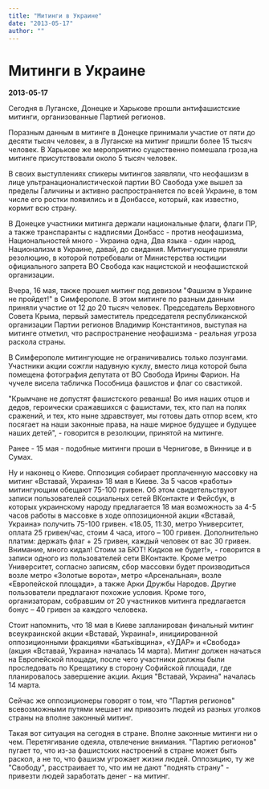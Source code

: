 ```yaml
---
title: "Митинги в Украине"
date: "2013-05-17"
author: ""
---
```


# Митинги в Украине

**2013-05-17** 

Сегодня в Луганске, Донецке и Харькове прошли антифашистские митинги, организованные Партией регионов.

Поразным данным в митинге в Донецке принимали участие от пяти до десяти тысяч человек, а в Луганске на митинг пришли более 15 тысяч человек. В Харькове же мероприятию существенно помешала гроза,на митинге присутствовали около 5 тысяч человек.

В своих выступлениях спикеры митингов заявляли, что неофашизм в лице ультранационалистической партии ВО Свобода уже вышел за пределы Галичины и активно распространяется по всей Украине, в том числе его ростки появились и в Донбассе, который, как известно, кормит всю страну.

В Донецке участники митинга держали национальные флаги, флаги ПР, а также транспаранты с надписями Донбасс - против неофашизма, Национальностей много - Украина одна, Два языка - один народ, Национализм в Украине, давай, до свидания. Митингующие приняли резолюцию, в которой потребовали от Министерства юстиции официального запрета ВО Свобода как нацистской и неофашистской организации.

Вчера, 16 мая, также прошел митинг  под девизом "Фашизм в Украине не пройдет!" в Симферополе. В этом митинге по разным данным приняли участие от 12 до 20 тысяч человек. Председатель Верховного Совета Крыма, первый заместитель председателя республиканской организации Партии регионов Владимир Константинов, выступая на митинге отметил, что распространение неофашизма - реальная угроза раскола страны.

В Симферополе митингующие не ограничивались только лозунгами. Участники акции сожгли надувную куклу, вместо лица которой была помещена фотография депутата от ВО Свобода Ирины Фарион. На чучеле висела табличка Пособница фашистов и флаг со свастикой.



"Крымчане не допустят фашистского реванша! Во имя наших отцов и дедов, героически сражавшихся с фашистами, тех, кто пал на полях сражений, и тех, кто ныне здравствует, мы готовы дать отпор всем, кто посягает на наши законные права, на наше мирное будущее и будущее наших детей", - говорится в резолюции, принятой на митинге.

Ранее - 15 мая - подобные митинги проши в Чернигове, в Виннице и в Сумах.

Ну и наконец о Киеве. Оппозиция собирает проплаченную массовку на митинг «Вставай, Украина» 18 мая в Киеве. За 5 часов «работы» митингующим обещают 75-100 гривен. Об этом свидетельствуют записи пользователей социальных сетей ВКонтакте и Фейсбук, в которых украинскому народу предлагается 18 мая возможность за 4-5 часов работы в массовке в ходе оппозиционной акции «Вставай, Украина» получить 75-100 гривен. «18.05, 11:30, метро Университет, оплата 25 гривен/час, стоим 4 часа, итого – 100 гривен. Дополнительно платим: держать флаг + 25 гривен, каждый человек от вас 30 гривен. Внимание, много кидал! Стоим за БЮТ! Кидков не будет!», - говорится в записи одного из пользователей сети ВКонтакте. Кроме метро Университет, согласно записям, сбор массовки будет производиться возле метро «Золотые ворота», метро «Арсенальная», возле «Европейской площади», а также Арки Дружбы Народов. Другие пользователи предлагают похожие условия. Кроме того, организаторам, собравшим от 20 участников митинга предлагается бонус – 40 гривен за каждого человека.



Стоит напомнить, что 18 мая в Киеве запланирован финальный митинг всеукраинской акции «Вставай, Украина!», инициированной оппозиционными фракциями «Батьківщина», «УДАР» и «Свобода» (акция «Вставай, Украина» началась 14 марта). Митинг должен начаться на Европейской площади, после чего участники должны были проследовать по Крещатику в сторону Софийской площади, где планировалось завершение акции. Акция "Вставай, Украина" началась 14 марта.

Сейчас же оппозиционеры говорят о том, что "Партия регионов" всевозможными путями мешает им привозить людей из разных уголков страны на вполне законный митинг. 

Такая вот ситуация на сегодня в стране. Вполне законные митинги ни о чем. Перетягивание одеяла, отвлечение внимания. "Партию регионов" пугает то, что из-за фашистских настроений в стране может быть раскол, а не то, что фашизм угрожает жизни людей. Оппозицию, ту же "Свободу", расстраивает то, что им не дают "поднять страну" - привезти людей заработать денег - на митинг.